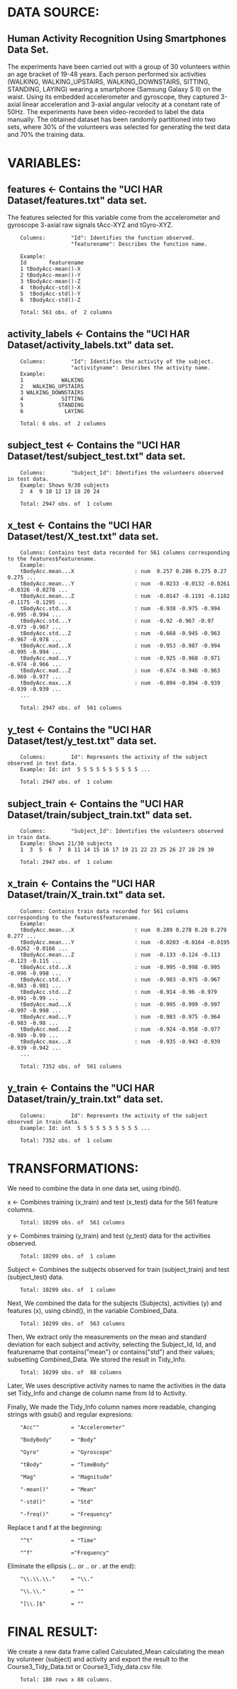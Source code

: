 # DATA SOURCE: 
## Human Activity Recognition Using Smartphones Data Set.

The experiments have been carried out with a group of 30 volunteers within an age bracket of 19-48 years. Each person performed six activities (WALKING, WALKING_UPSTAIRS, WALKING_DOWNSTAIRS, SITTING, STANDING, LAYING) wearing a smartphone (Samsung Galaxy S II) on the waist. Using its embedded accelerometer and gyroscope, they captured 3-axial linear acceleration and 3-axial angular velocity at a constant rate of 50Hz. The experiments have been video-recorded to label the data manually. The obtained dataset has been randomly partitioned into two sets, where 30% of the volunteers was selected for generating the test data and 70% the training data.

# VARIABLES:

## features <- Contains the "UCI HAR Dataset/features.txt" data set. 
The features selected for this variable come from the accelerometer and gyroscope 3-axial raw signals tAcc-XYZ and tGyro-XYZ.

        Columns:        "Id": Identifies the function observed.
                        "featurename": Describes the function name.
                        
        Example:
        Id       featurename
        1 tBodyAcc-mean()-X
        2 tBodyAcc-mean()-Y
        3 tBodyAcc-mean()-Z
        4  tBodyAcc-std()-X
        5  tBodyAcc-std()-Y
        6  tBodyAcc-std()-Z
        
        Total: 561 obs. of  2 columns
                        
## activity_labels <- Contains the "UCI HAR Dataset/activity_labels.txt" data set.

        Columns:        "Id": Identifies the activity of the subject.
                        "activityname": Describes the activity name.
        Example:
        1            WALKING
        2   WALKING_UPSTAIRS
        3 WALKING_DOWNSTAIRS
        4            SITTING
        5           STANDING
        6             LAYING
        
        Total: 6 obs. of  2 columns
        
## subject_test <- Contains the "UCI HAR Dataset/test/subject_test.txt" data set.

        Columns:        "Subject_Id": Identifies the volunteers observed in test data.
        Example: Shows 9/30 subjects
        2  4  9 10 12 13 18 20 24
        
        Total: 2947 obs. of  1 column

## x_test <- Contains the "UCI HAR Dataset/test/X_test.txt" data set.
      
        Columns: Contains test data recorded for 561 columns corresponding to the features$featurename.
        Example:
        tBodyAcc.mean...X                   : num  0.257 0.286 0.275 0.27 0.275 ...
        tBodyAcc.mean...Y                   : num  -0.0233 -0.0132 -0.0261 -0.0326 -0.0278 ...
        tBodyAcc.mean...Z                   : num  -0.0147 -0.1191 -0.1182 -0.1175 -0.1295 ...
        tBodyAcc.std...X                    : num  -0.938 -0.975 -0.994 -0.995 -0.994 ...
        tBodyAcc.std...Y                    : num  -0.92 -0.967 -0.97 -0.973 -0.967 ...
        tBodyAcc.std...Z                    : num  -0.668 -0.945 -0.963 -0.967 -0.978 ...
        tBodyAcc.mad...X                    : num  -0.953 -0.987 -0.994 -0.995 -0.994 ...
        tBodyAcc.mad...Y                    : num  -0.925 -0.968 -0.971 -0.974 -0.966 ...
        tBodyAcc.mad...Z                    : num  -0.674 -0.946 -0.963 -0.969 -0.977 ...
        tBodyAcc.max...X                    : num  -0.894 -0.894 -0.939 -0.939 -0.939 ...   
        ...
        
        Total: 2947 obs. of  561 columns
        
## y_test <- Contains the "UCI HAR Dataset/test/y_test.txt" data set.
   
        Columns:        Id": Represents the activity of the subject observed in test data.
        Example: Id: int  5 5 5 5 5 5 5 5 5 5 ...
        
        Total: 2947 obs. of  1 column
        
## subject_train <- Contains the "UCI HAR Dataset/train/subject_train.txt" data set.

        Columns:        "Subject_Id": Identifies the volunteers observed in train data.
        Example: Shows 21/30 subjects
        1  3  5  6  7  8 11 14 15 16 17 19 21 22 23 25 26 27 28 29 30
        
        Total: 2947 obs. of  1 column

## x_train <- Contains the "UCI HAR Dataset/train/X_train.txt" data set.
   
        Columns: Contains train data recorded for 561 columns corresponding to the features$featurename.
        Example:
        tBodyAcc.mean...X                   : num  0.289 0.278 0.28 0.279 0.277 ...
        tBodyAcc.mean...Y                   : num  -0.0203 -0.0164 -0.0195 -0.0262 -0.0166 ...
        tBodyAcc.mean...Z                   : num  -0.133 -0.124 -0.113 -0.123 -0.115 ...
        tBodyAcc.std...X                    : num  -0.995 -0.998 -0.995 -0.996 -0.998 ...
        tBodyAcc.std...Y                    : num  -0.983 -0.975 -0.967 -0.983 -0.981 ...
        tBodyAcc.std...Z                    : num  -0.914 -0.96 -0.979 -0.991 -0.99 ...
        tBodyAcc.mad...X                    : num  -0.995 -0.999 -0.997 -0.997 -0.998 ...
        tBodyAcc.mad...Y                    : num  -0.983 -0.975 -0.964 -0.983 -0.98 ...
        tBodyAcc.mad...Z                    : num  -0.924 -0.958 -0.977 -0.989 -0.99 ...
        tBodyAcc.max...X                    : num  -0.935 -0.943 -0.939 -0.939 -0.942 ...
        ...
 
        Total: 7352 obs. of  561 columns
        
## y_train <- Contains the "UCI HAR Dataset/train/y_train.txt" data set.
   
        Columns:        Id": Represents the activity of the subject observed in train data.
        Example: Id: int  5 5 5 5 5 5 5 5 5 5 ...

        Total: 7352 obs. of  1 column
        
# TRANSFORMATIONS:

We need to combine the data in one data set, using rbind().

x <- Combines training (x_train) and test (x_test) data for the 561 feature columns.
   
        Total: 10299 obs. of  561 columns
        
y <- Combines training (y_train) and test (y_test) data for the activities observed.
   
        Total: 10299 obs. of  1 column 

Subject <- Combines the subjects observed for train (subject_train) and test (subject_test) data.
   
        Total: 10299 obs. of  1 column 

Next, We combined the data for the subjects (Subjects), activities (y) and features (x), using cbind(), in the variable Combined_Data.
   
        Total: 10299 obs. of  563 columns
        
Then, We extract only the measurements on the mean and standard deviation for each subject and activity, selecting the Subject_Id, Id, and featurename that contains("mean") or contains("std") and their values; subsetting Combined_Data. We stored the result in Tidy_Info. 
   
        Total: 10299 obs. of  88 columns
        
Later, We uses descriptive activity names to name the activities in the data set Tidy_Info and change de column name from Id to Activity.

Finally, We made the Tidy_Info column names more readable, changing strings with gsub() and regular expresions:

        "Acc""          = "Accelerometer"

        "BodyBody"      = "Body"

        "Gyro"          = "Gyroscope"

        "tBody"         = "TimeBody"

        "Mag"           = "Magnitude"

        "-mean()"       = "Mean"

        "-std()"        = "Std"

        "-freq()"       = "Frequency"

Replace t and f at the beginning:

        "^t"            = "Time"

        "^f"            ="Frequency"

Eliminate the ellipsis (... or .. or . at the end):

        "\\.\\.\\."     = "\\."

        "\\.\\."        = ""

        "[\\.]$"        = ""


# FINAL RESULT:

We create a new data frame called Calculated_Mean calculating the mean by volunteer (subject) and activity and export the result to the Course3_Tidy_Data.txt or Course3_Tidy_data.csv file. 

        Total: 180 rows x 88 columns.
